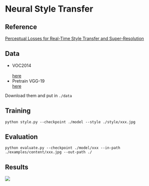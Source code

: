 # Neural Style Transfer

## Reference
[Perceptual Losses for Real-Time Style Transfer and Super-Resolution](https://arxiv.org/abs/1603.08155) <br> 
## Data
* VOC2014<br> 	
[here](http://msvocds.blob.core.windows.net/coco2014/train2014.zip)  <br> 
* Pretrain VGG-19<br> 
[here](http://www.vlfeat.org/matconvnet/models/beta16/imagenet-vgg-verydeep-19.mat)  <br> 

Download them and put in `./data`<br> 
## Training
```
python style.py --checkpoint ./model --style ./style/xxx.jpg 
```
## Evaluation
```
python evaluate.py --checkpoint ./model/xxx --in-path ./examples/content/xxx.jpg --out-path ./
```

## Results
![](https://github.com/yanx27/Fast-style-transfer-based-on-Tensorflow/blob/master/examples/results/sysu.jpg)  

